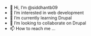 - 👋 Hi, I’m @siddhantb09
- 👀 I’m interested in web development
- 🌱 I’m currently learning Drupal
- 💞️ I’m looking to collaborate on Drupal
- 📫 How to reach me ...

<!---
siddhantb09/siddhantb09 is a ✨ special ✨ repository because its `README.md` (this file) appears on your GitHub profile.
You can click the Preview link to take a look at your changes.
--->

